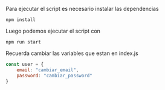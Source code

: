 
Para ejecutar el script es necesario instalar las dependencias

```
npm install
```

Luego podemos ejecutar el script con

```
npm run start 
```

Recuerda cambiar las variables que estan en index.js
```javascript
const user = {
    email: "cambiar_email",
    password: "cambiar_password"
}
```